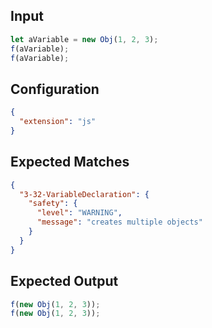 
## Input
```javascript input
let aVariable = new Obj(1, 2, 3);
f(aVariable);
f(aVariable);
```

## Configuration
```json configuration
{
  "extension": "js"
}
```

## Expected Matches
```json expected matches
{
  "3-32-VariableDeclaration": {
    "safety": {
      "level": "WARNING",
      "message": "creates multiple objects"
    }
  }
}
```

## Expected Output
```javascript expected output
f(new Obj(1, 2, 3));
f(new Obj(1, 2, 3));
```
